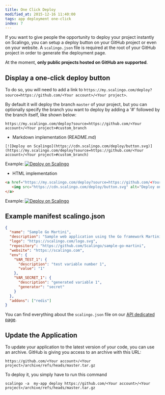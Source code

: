 ```yaml
---
title: One Click Deploy
modified_at: 2015-12-16 11:40:00
tags: app deployment one-click
index: 7
---
```


If you want to give people the opportunity to deploy your project instantly on
Scalingo, you can setup a deploy button on your GitHub project or even on your
website. A `scalingo.json` file is required at the root of your GitHub project in
order to generate the deployment page.

At the moment, **only public projects hosted on GitHub are supported**.

## Display a one-click deploy button

To do so, you will need to add a link to `https://my.scalingo.com/deploy?source=https://github.com/<Your account>/<Your project>`.

By default it will deploy the branch `master` of your project, but you can optionally specify the branch you want to deploy by adding a '#' followed by the branch itself, like shown below:

`https://my.scalingo.com/deploy?source=https://github.com/<Your account>/<Your project>#custom_branch`

* Markdown implementation (README.md)

```text
[![Deploy on Scalingo](https://cdn.scalingo.com/deploy/button.svg)](https://my.scalingo.com/deploy?source=https://github.com/<Your account>/<Your project>#custom_branch)
```

Example: [![Deploy on Scalingo](https://cdn.scalingo.com/deploy/button.svg)](https://my.scalingo.com/deploy?source=https://github.com/Scalingo/sample-go-martini)

* HTML implementation

```html
<a href="https://my.scalingo.com/deploy?source=https://github.com/<Your account>/<Your project>#custom_branch">
   <img src="https://cdn.scalingo.com/deploy/button.svg" alt="Deploy on Scalingo" data-canonical-src="https://cdn.scalingo.com/deploy/button.svg" style="max-width:100%;">
</a>
```

Example:
<a href="https://my.scalingo.com/deploy?source=https://github.com/Scalingo/sample-go-martini/">
   <img src="https://cdn.scalingo.com/deploy/button.svg" alt="Deploy on Scalingo" data-canonical-src="https://cdn.scalingo.com/deploy/button.svg" style="max-width:100%;">
</a>

## Example manifest scalingo.json

```json
{
  "name": "Sample Go Martini",
  "description": "Sample web application using the Go framework Martini",
  "logo": "https://scalingo.com/logo.svg",
  "repository": "https://github.com/Scalingo/sample-go-martini",
  "website": "https://scalingo.com",
  "env": {
    "VAR_TEST_1": {
      "description": "test variable number 1",
      "value": "1"
    },
    "VAR_SECRET_1": {
      "description": "generated variable 1",
      "generator": "secret"
    }
  },
  "addons": ["redis"]
}
```

You can find everything about the `scalingo.json` file on our [API dedicated page](http://developers.scalingo.com/scalingo-json-schema/).

## Update the Application

To update your application to the latest version of your code, you can use an archive. GitHub is giving you access to an archive with this URL:

```
https://github.com/<Your account>/<Your project>/archive/refs/heads/master.tar.gz
```

To deploy it, you simply have to run this command

```
scalingo -a  my-app deploy https://github.com/<Your account>/<Your project>/archive/refs/heads/master.tar.gz
```
